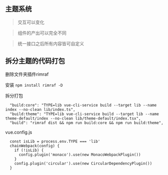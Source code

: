 ## 主题系统
> 交互可以变化

> 组件的产出可以完全不同

> 统一接口之后所有内容皆可自定义

## 拆分主题的代码打包
删除文件夹插件rimraf

安装 `npm install rimraf -D`

拆分打包
```
  "build:core": "TYPE=lib vue-cli-service build --target lib --name index --no-clean lib/index.ts",
  "build:theme": "TYPE=lib vue-cli-service build --target lib --name theme-default/index --no-clean lib/theme-default/index.tsx",
  "build": "rimraf dist && npm run build:core && npm run build:theme",
```
vue.config.js
```
  const isLib = process.env.TYPE === 'lib'
  chainWebpack(config) {
    if (!isLib) {
      config.plugin('monaco').use(new MonacoWebpackPlugin())
    }
    config.plugin('circular').use(new CircularDependencyPlugin())
  }
```